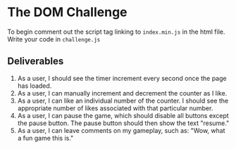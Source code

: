 # The DOM Challenge

To begin comment out the script tag linking to `index.min.js` in the html file.
Write your code in `challenge.js`

## Deliverables

1. As a user, I should see the timer increment every second once the page has loaded.
2. As a user, I can manually increment and decrement the counter as I like.
3. As a user, I can like an individual number of the counter. I should see the appropriate number of likes associated with that particular number.
4. As a user, I can pause the game, which should disable all buttons except the pause button. The pause button should then show the text "resume."
5. As a user, I can leave comments on my gameplay, such as: "Wow, what a fun game this is."
